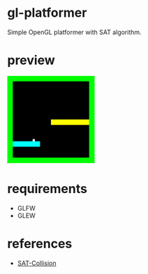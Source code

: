 # gl-platformer
Simple OpenGL platformer with SAT algorithm.

# preview
<img src="screenshot.png" width="200">

# requirements
- GLFW
- GLEW

# references
- [SAT-Collision](https://github.com/xSnapi/SAT-Collision)
